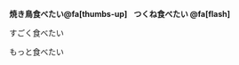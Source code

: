 **焼き鳥食べたい@fa[thumbs-up]**   
**つくね食べたい @fa[flash]**

<p class="fragment zoom-in">すごく食べたい</p>
<p class="fragment grow"> もっと食べたい</p>
